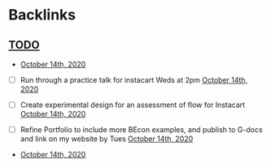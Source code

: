 
# Backlinks
## [TODO](<TODO.md>)
- [October 14th, 2020](<October 14th, 2020.md>)

- [ ] Run through a practice talk for instacart Weds at 2pm [October 14th, 2020](<October 14th, 2020.md>)

- [ ] Create experimental design for an assessment of flow for Instacart [October 14th, 2020](<October 14th, 2020.md>)

- [ ] Refine Portfolio to include more BEcon examples, and publish to G-docs and link on my website by Tues [October 14th, 2020](<October 14th, 2020.md>)

- [October 14th, 2020](<October 14th, 2020.md>)

